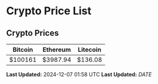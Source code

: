 # Crypto Price List

## Crypto Prices
| Bitcoin | Ethereum | Litecoin |
| ------- | -------- | -------- |
| $100161 | $3987.94 | $136.08 |
**Last Updated:** 2024-12-07 01:58 UTC
**Last Updated:** $DATE$

